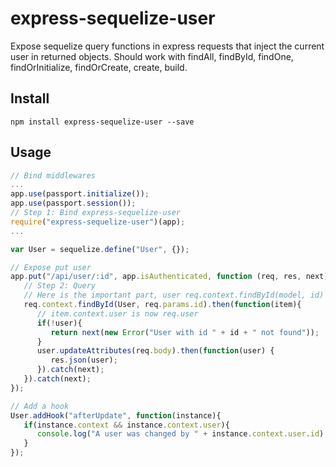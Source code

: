 # express-sequelize-user
Expose sequelize query functions in express requests that inject the current user in returned objects.
Should work with findAll, findById, findOne, findOrInitialize, findOrCreate, create, build.

## Install
```shell
npm install express-sequelize-user --save
```

## Usage
```javascript
// Bind middlewares
...
app.use(passport.initialize());
app.use(passport.session());
// Step 1: Bind express-sequelize-user
require("express-sequelize-user")(app);
...

var User = sequelize.define("User", {});

// Expose put user
app.put("/api/user/:id", app.isAuthenticated, function (req, res, next) {
   // Step 2: Query
   // Here is the important part, user req.context.findById(model, id) instead of model.findById(id)
   req.context.findById(User, req.params.id).then(function(item){
      // item.context.user is now req.user
      if(!user){
         return next(new Error("User with id " + id + " not found"));
      }
      user.updateAttributes(req.body).then(function(user) {
         res.json(user);
      }).catch(next);
   }).catch(next);
});

// Add a hook
User.addHook("afterUpdate", function(instance){
   if(instance.context && instance.context.user){
      console.log("A user was changed by " + instance.context.user.id);
   }
});
```
